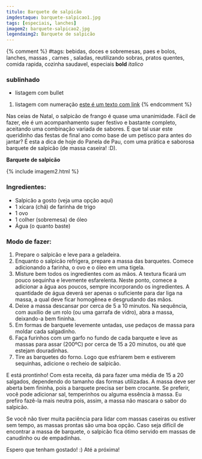 ```yaml
---
titulo: Barquete de salpicão
imgdestaque: barquete-salpicao1.jpg
tags: [especiais, lanches]
imagem2: barquete-salpicao2.jpg
legendaimg2: Barquete de salpicão
---
```

{% comment %}
#tags: bebidas, doces e sobremesas, paes e bolos, lanches, massas , carnes , saladas, reutilizando sobras, pratos quentes, comida rapida, cozinha saudavel, especiais
**bold**
*italico*
### sublinhado
* listagem com bullet
1. listagem com numeração
[este é um texto com link](https://www.enderecodolink.com)
{% endcomment %}

Nas ceias de Natal, o salpicão de frango é quase uma unanimidade. Fácil de fazer, ele é um acompanhamento super festivo e bastante completo, aceitando uma combinação variada de sabores. E que tal usar este queridinho das festas de final ano como base de um petisco para antes do jantar? É esta a dica de hoje do Panela de Pau, com uma prática e saborosa barquete de salpicão (de massa caseira! :D).

**Barquete de salpicão**

{% include imagem2.html %}

### Ingredientes:

* Salpicão a gosto (veja uma opção aqui)
* 1 xícara (chá) de farinha de trigo
* 1 ovo
* 1 colher (sobremesa) de óleo
* Água (o quanto baste)

### Modo de fazer:

1. Prepare o salpicão e leve para a geladeira. 
2. Enquanto o salpicão refrigera, prepare a massa das barquetes. Comece adicionando a farinha, o ovo e o óleo em uma tigela.
3. Misture bem todos os ingredientes com as mãos. A textura ficará um pouco sequinha e levemente esfarelenta. Neste ponto, comece a adicionar a água aos poucos, sempre incorporando os ingredientes. A quantidade de água deverá ser apenas o suficiente para dar liga na massa, a qual deve ficar homogênea e desgrudando das mãos. 
4. Deixe a massa descansar por cerca de 5 a 10 minutos. Na sequência, com auxílio de um rolo (ou uma garrafa de vidro), abra a massa, deixando-a bem fininha. 
5. Em formas de barquete levemente untadas, use pedaços de massa para moldar cada salgadinho. 
6. Faça furinhos com um garfo no fundo de cada barquete e leve as massas para assar (200ºC) por cerca de 15 a 20 minutos, ou até que estejam douradinhas. 
7. Tire as barquetes do forno. Logo que esfriarem bem e estiverem sequinhas, adicione o recheio de salpicão.

E está prontinho! Com esta receita, dá para fazer uma média de 15 a 20 salgados, dependendo do tamanho das formas utilizadas. A massa deve ser aberta bem fininha, pois a barquete precisa ser bem crocante. Se preferir, você pode adicionar sal, temperinhos ou alguma essência à massa. Eu prefiro fazê-la mais neutra pois, assim, a massa não mascara o sabor do salpicão. 

Se você não tiver muita paciência para lidar com massas caseiras ou estiver sem tempo, as massas prontas são uma boa opção. Caso seja difícil de encontrar a massa de barquete, o salpicão fica ótimo servido em massas de canudinho ou de empadinhas. 

Espero que tenham gostado! :)
Até a próxima!